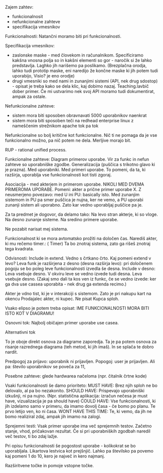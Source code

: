 Zajem zahtev:
- funkcionalnosit
- nefunkcionalne zahteve
- specifikacija vmesnikov

Funkcionalnosti:
Natančni moramo biti pri funkcionalnosti.

Specifikacija vmesnikov:
- zaslonske maske - med človekom in računalnikom. Specificiramo kakšna vnosna polja so in kakšni elementi so gor - naročik si že lahko predstavlja. Laghko jih narišemo pa poslikamo. (Brezplačna orodja, lahko tudi prototip maske, eni naredijo že končne maske ki jih potem tudi uporabijo, Visio? je eno orodje)
- drugi vmesniki so med nami in zunanjimi sistemi (API, nek drug sdostop) - opisat je treba kako se dela klic, kaj dobimo nazaj. Teaching.lavbič dober primer. Če mi ustvarimo nek svoj API moramo tudi dokumentirat, ampak za ostale.

Nefunkcionalne zahteve:
- sistem mora biti sposoben obravnavati 5000 uporabnikov naenkrat
- sistem mora biti sposoben teči na redhead enterprise linux z nameščenim strežnikom apache tok pa tok

Nefunkcionalne so bolj kritične kot funkcionalne. Nič ti ne pomaga da je vse funkcionalno možno, pa nič potem ne dela.
Merljive morajo bit.

RUP - rational unified process.

Funkcionalne zahteve:
Diagram primerov uporabe.
Vir za funkc in nefun zahteve so uporabniške zgodbe.
Generalizacija (puščica s trikotno glavo ki je prazna). Med uporabniki. Med primeri uporabe. To pomeni, da ta, ki razširja, uporablja vse funkcionalnosti kot tisti zgoraj.

Asociacija - med akterjem in primerom uporabe. NIKOLI MED DVEMA PRIMEROMA UPORABE.
Pomeni: akter a prične primer uporabe X.
Z neusmerjeno povezavo: med U ini PU: basically isto. Med zunanjim sistemom in PU pa smer puščica je nujna, ker ne vemo, a PU uporabi zunanji sistem ali uporabno.
Zato kar vedno uporabljaj puščice pa je.

Za ta predmet je dogovor, da delamo tako:
Na levo stran akterje, ki so vloge. Na desno zunanje sisteme.
Na sredino primere uporabe.

Ne pozabit narisat mej sistema.

Funkcionalnost ki se mora avtomatsko prožiti na določen čas. Narediš akter, ki mu rečemo timer.: (<system> Timer) Ta bo znotraj sistema, zato ga rišeš znotraj tega kvadrata.

Odvisnosti: Include in extend.
Vedno s črtkano črto.
Kaj pomeni extend v levo? Leva funk je razširjena z desno (desna razširja levo): pri določenem pogoju se bo poleg leve funkcionalnosti izvedla še desna.
Include v desno: Leva vsebuje desno. V okviru leve se vedno izvede tudi desna. Leva vsebuje desno. (Zakaj smo dali ta kos ven iz funkc, če se vedno izvede: ker ga dva use cassea uporabita - nek drug ga extenda recimo.)

Akter je vdno tist, ki je v interakciji s sistemom. Zato je pri nakupu kart na okencu Prodajalec akter, ni kupec. Ne pisat Kupca sploh.

Vsako elipso je potem treba opisat:
IME FUNKCIONALNOSTI MORA BITI ISTO KOT V DIAGRAMU!

Osnovni tok:
Najbolj običajen primer uporabe use casea.

Alternativni tok

To je oboje direkt osnova za diagrame zaporedja.
Ta je pa potem osnova za risanje razrednega diagrama (teh metod, ki jih imaš).
  In se splača te dobro nardit.

Predpogoj za prijavo:
uporabnik ni prijavljen.
Popogoj:
user je prijavljen.
Ali pa: število uporabnikov se poveča za 11,

Posebne zahteve: glede hardwarea načeloma (npr. čitalnik črtne kode)

Vsaki funkcionalnosti še damo prioriteto:
MUST HAVE:
Brez njih sploh ne bo delovalo, al pa bo nezakonito.
SHOULD HAVE: Prispevajo uporabniški izkušnji, ni pa nujno. (Npr. statistična aplikacija: izračun nečesa je must have, vizualizacija je pa should have)
COULD HAVE: Vse funkcionalnosti, ki jih izdelamo samo v primeru, da imamo dovolj časa - če bomo po planu. Te prvo letijo ven, ko ni časa.
WONT HAVE THIS TIME: Te, ki vemo, da jih ne bomo realiziral zdaj, ampak jih imamo na zalogi.


Sprejemni testi:
Vsak primer uporabe ima več sprejemnih testov.
Začetno stanje, vhod, pričakovan rezultat.
Če si pri uporabniških zgodbah naredil več testov, ti bo zdaj lažje.

Pri opisu funkcionalnosti še pogostost uporabe - kolikokrat se bo uporabljala.
Likartova lestvica kot prejšnjič. Lahko pa številsko pa povemo kaj pomeni 1 do 10, kero je največ in kero najmanj.


Razširitvene točke in pomoje vstopne točke.
